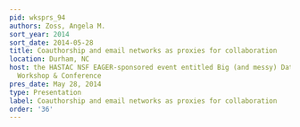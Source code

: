 ```yaml
---
pid: wksprs_94
authors: Zoss, Angela M.
sort_year: 2014
sort_date: 2014-05-28
title: Coauthorship and email networks as proxies for collaboration
location: Durham, NC
host: the HASTAC NSF EAGER-sponsored event entitled Big (and messy) Data & Collaboration
  Workshop & Conference
pres_date: May 28, 2014
type: Presentation
label: Coauthorship and email networks as proxies for collaboration
order: '36'
---
```

